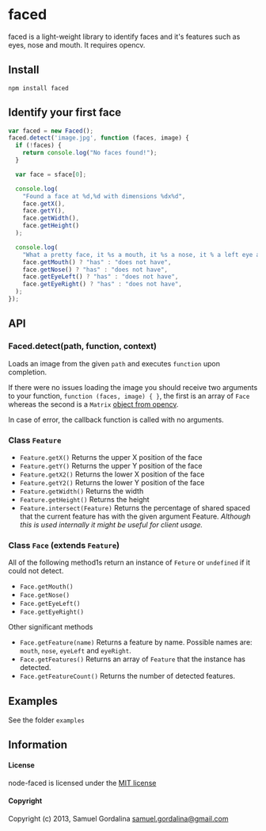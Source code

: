 # faced

faced is a light-weight library to identify faces and it's features such as eyes, nose and mouth. It requires opencv.

## Install
`npm install faced`

## Identify your first face

```javascript
var faced = new Faced();
faced.detect('image.jpg', function (faces, image) {
  if (!faces) {
    return console.log("No faces found!");
  }

  var face = sface[0];

  console.log(
    "Found a face at %d,%d with dimensions %dx%d",
    face.getX(),
    face.getY(),
    face.getWidth(),
    face.getHeight()
  );

  console.log(
    "What a pretty face, it %s a mouth, it %s a nose, it % a left eye and it %s a right eye!",
    face.getMouth() ? "has" : "does not have",
    face.getNose() ? "has" : "does not have",
    face.getEyeLeft() ? "has" : "does not have",
    face.getEyeRight() ? "has" : "does not have",
  );
});
```

## API

### Faced.detect(path, function, context)

Loads an image from the given `path` and executes `function` upon completion.

If there were no issues loading the image you should receive two arguments to your function, `function (faces, image) { }`, the first is an array of `Face` whereas the second is a `Matrix` [object from opencv](https://npmjs.org/package/opencv#readme).

In case of error, the callback function is called with no arguments.

### Class `Feature`
 - `Feature.getX()` Returns the upper X position of the face
 - `Feature.getY()` Returns the upper Y position of the face
 - `Feature.getX2()` Returns the lower X position of the face
 - `Feature.getY2()` Returns the lower Y position of the face
 - `Feature.getWidth()` Returns the width
 - `Feature.getHeight()` Returns the height
 - `Feature.intersect(Feature)` Returns the percentage of shared spaced that the current feature has with the given argument Feature. *Although this is used internally it might be useful for client usage.*

### Class `Face` (extends `Feature`)

All of the following method1s return an instance of `Feture` or `undefined` if it could not detect.

 - `Face.getMouth()`
 - `Face.getNose()`
 - `Face.getEyeLeft()`
 - `Face.getEyeRight()`

Other significant methods

 - `Face.getFeature(name)` Returns a feature by name. Possible names are: `mouth`, `nose`, `eyeLeft` and `eyeRight`.
 - `Face.getFeatures()` Returns an array of `Feature` that the instance has detected.
 - `Face.getFeatureCount()` Returns the number of detected features.

## Examples
See the folder `examples`

## Information

#### License

node-faced is licensed under the [MIT license](http://opensource.org/licenses/MIT)

#### Copyright

Copyright (c) 2013, Samuel Gordalina <samuel.gordalina@gmail.com>
